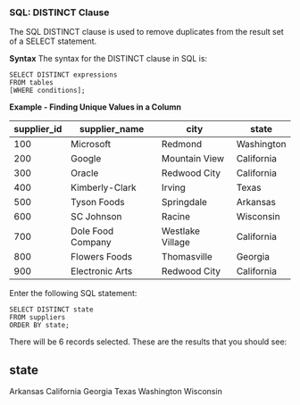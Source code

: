 ### SQL: DISTINCT Clause
The SQL DISTINCT clause is used to remove duplicates from the result set of a SELECT statement.

**Syntax**
The syntax for the DISTINCT clause in SQL is:
```
SELECT DISTINCT expressions
FROM tables
[WHERE conditions];
```

**Example - Finding Unique Values in a Column**


supplier_id | supplier_name | city | state
-- | -- | -- | --
100 | Microsoft | Redmond | Washington
200 | Google | Mountain View | California
300 | Oracle | Redwood City | California
400 | Kimberly-Clark | Irving | Texas
500 | Tyson Foods | Springdale | Arkansas
600 | SC Johnson | Racine | Wisconsin
700 | Dole Food Company | Westlake Village | California
800 | Flowers Foods | Thomasville | Georgia
900 | Electronic Arts | Redwood City | California

 Enter the following SQL statement:
```
SELECT DISTINCT state
FROM suppliers
ORDER BY state;
```
There will be 6 records selected. These are the results that you should see:

state
--
Arkansas
California
Georgia
Texas
Washington
Wisconsin

